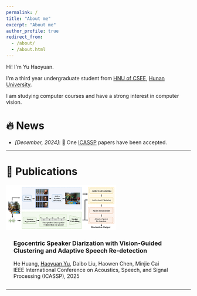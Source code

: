 ```yaml
---
permalink: /
title: "About me"
excerpt: "About me"
author_profile: true
redirect_from: 
  - /about/
  - /about.html
---
```


Hi! I'm Yu Haoyuan.

I'm a third year undergraduate student from [HNU of CSEE](http://csee.hnu.edu.cn/), [Hunan University](https://www.hnu.edu.cn/).

I am studying computer courses and have a strong interest in computer vision.

# 🔥 News

- *[December, 2024]*:  🎉 One [ICASSP](https://2025.ieeeicassp.org/) papers have been accepted.

---

# 📄 Publications

<div style="display: flex; flex-wrap: wrap; align-items: center;">
    <div style="flex: 1 1 300px;">
        <img src="../images/egocentric-speaker-diarization.jpg" alt="ICASSP 2025" style="width: 100%; max-width: 300px;"/>
    </div>
    <div style="flex: 1 1 300px; margin-left: 20px;">
        <h3>Egocentric Speaker Diarization with Vision-Guided Clustering and Adaptive Speech Re-detection</h3>
        <p>He Huang, <u>Haoyuan Yu</u>, Daibo Liu, Haowen Chen, Minjie Cai <br> IEEE International Conference on Acoustics, Speech, and Signal Processing (ICASSP), 2025 <br> 
        </p>
    </div>
</div>

---